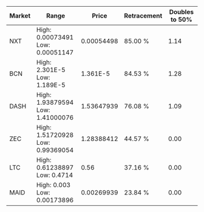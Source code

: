 | Market | Range | Price| Retracement | Doubles to 50% |
| --- | --- | --- | --- | --- |
| NXT | High: 0.00073491<br />Low: 0.00051147 | 0.00054498 | 85.00 % | 1.14 |
| BCN | High: 2.301E-5<br />Low: 1.189E-5 | 1.361E-5 | 84.53 % | 1.28 |
| DASH | High: 1.93879594<br />Low: 1.41000076 | 1.53647939 | 76.08 % | 1.09 |
| ZEC | High: 1.51720928<br />Low: 0.99369054 | 1.28388412 | 44.57 % | 0.00 |
| LTC | High: 0.61238897<br />Low: 0.4714 | 0.56 | 37.16 % | 0.00 |
| MAID | High: 0.003<br />Low: 0.00173896 | 0.00269939 | 23.84 % | 0.00 |
